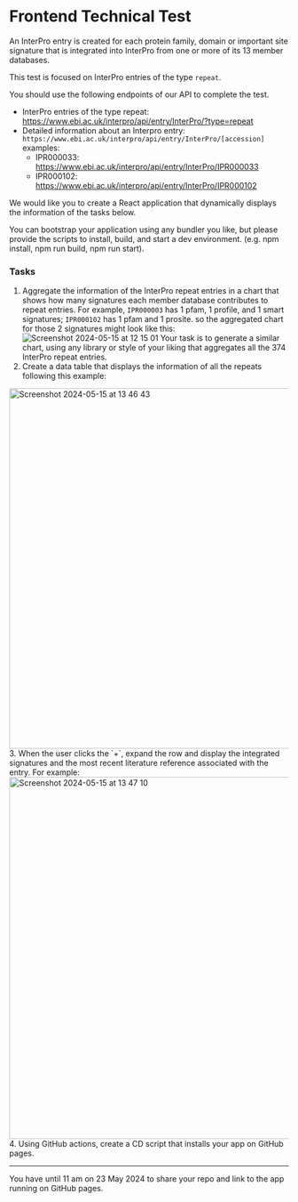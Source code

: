 # Frontend Technical Test

An InterPro entry is created for each protein family, domain or important site signature that is integrated into InterPro from one or more of its 13 member databases.

This test is focused on InterPro entries of the type `repeat`.

You should use the following endpoints of our API to complete the test.
*  InterPro entries of the type repeat: https://www.ebi.ac.uk/interpro/api/entry/InterPro/?type=repeat
* Detailed information about an Interpro entry: `https://www.ebi.ac.uk/interpro/api/entry/InterPro/[accession]`
  examples:
  * IPR000033: https://www.ebi.ac.uk/interpro/api/entry/InterPro/IPR000033
  * IPR000102: https://www.ebi.ac.uk/interpro/api/entry/InterPro/IPR000102

We would like you to create a React application that dynamically displays the information of the tasks below.

You can bootstrap your application using any bundler you like, but please provide the scripts to install, build, and start a dev environment. (e.g. npm install, npm run build, npm run start).



### Tasks

1. Aggregate the information of the InterPro repeat entries in a chart that shows how many signatures each member database contributes to repeat entries. For example, `IPR000003` has 1 pfam, 1 profile, and 1 smart signatures; `IPR000102` has 1 pfam and 1 prosite. so the aggregated chart for those 2 signatures might look like this:
   ![Screenshot 2024-05-15 at 12 15 01](https://github.com/ProteinsWebTeam/frontend-technical-test/assets/46671268/9e3d750e-5cd8-4f1e-a800-ba0eea43855c)
Your task is to generate a similar chart, using any library or style of your liking that aggregates all the 374 InterPro repeat entries.
2. Create a data table that displays the information of all the repeats following this example:
<img width="648" alt="Screenshot 2024-05-15 at 13 46 43" src="https://github.com/ProteinsWebTeam/frontend-technical-test/assets/46671268/6528f6ba-b50f-4904-b4b8-7417fa52ebef">
3. When the user clicks the `+`, expand the row and display the integrated signatures and the most recent literature reference associated with the entry. For example:
<img width="651" alt="Screenshot 2024-05-15 at 13 47 10" src="https://github.com/ProteinsWebTeam/frontend-technical-test/assets/46671268/85710b65-5497-4282-9ba9-85531b9f7c4d">
4. Using GitHub actions, create a CD script that installs your app on GitHub pages.

---

You have until 11 am on 23 May 2024 to share your repo and link to the app running on GitHub pages.
